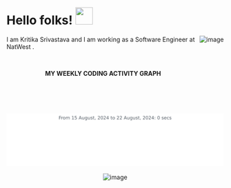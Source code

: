 # Hello folks! <img src="https://raw.githubusercontent.com/MartinHeinz/MartinHeinz/master/wave.gif" width="40" height="40"/>
<img align="right" height="180px" src="https://gifdb.com/images/high/working-from-home-wfh-typing-chill-cute-girl-msxwscza2x9utvaa.gif" alt="image" />
<p align="left">
 
I am Kritika Srivastava and I am working as a Software Engineer at NatWest . 

<!--Check out [My Portfolio ](https://kritika-srivastava.github.io/) | [blog](https://kritika-srivastava.github.io/Personal-Blog/) and you can reach me to through my [Email](kritika.s1408@gmail.com)
-->
&nbsp;

 <p align="center">
 <b>
  MY WEEKLY CODING ACTIVITY GRAPH
  </b>
</p>


<p align="center">
<img src=https://github.com/kritika-srivastava/kritika-srivastava/blob/master/images/stat.svg alt="image"/>
</p>


<p align="center">
<img src="https://komarev.com/ghpvc/?username=kritika-srivastava&color=green" alt="image" />
 </p>

